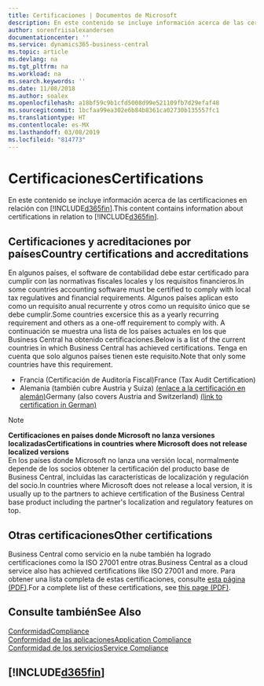 ```yaml
---
title: Certificaciones | Documentos de Microsoft
description: En este contenido se incluye información acerca de las certificaciones en relación con Business Central.
author: sorenfriisalexandersen
documentationcenter: ''
ms.service: dynamics365-business-central
ms.topic: article
ms.devlang: na
ms.tgt_pltfrm: na
ms.workload: na
ms.search.keywords: ''
ms.date: 11/08/2018
ms.author: soalex
ms.openlocfilehash: a18bf59c9b1cfd5008d99e521109fb7d29efaf48
ms.sourcegitcommit: 1bcfaa99ea302e6b84b8361ca02730b135557fc1
ms.translationtype: HT
ms.contentlocale: es-MX
ms.lasthandoff: 03/08/2019
ms.locfileid: "814773"
---
```

# <a name="certifications"></a><span data-ttu-id="026ce-103">Certificaciones</span><span class="sxs-lookup"><span data-stu-id="026ce-103">Certifications</span></span>  
<span data-ttu-id="026ce-104">En este contenido se incluye información acerca de las certificaciones en relación con [!INCLUDE[d365fin](../includes/d365fin_md.md)].</span><span class="sxs-lookup"><span data-stu-id="026ce-104">This content contains information about certifications in relation to [!INCLUDE[d365fin](../includes/d365fin_md.md)].</span></span>  

## <a name="country-certifications-and-accreditations"></a><span data-ttu-id="026ce-105">Certificaciones y acreditaciones por países</span><span class="sxs-lookup"><span data-stu-id="026ce-105">Country certifications and accreditations</span></span>
<span data-ttu-id="026ce-106">En algunos países, el software de contabilidad debe estar certificado para cumplir con las normativas fiscales locales y los requisitos financieros.</span><span class="sxs-lookup"><span data-stu-id="026ce-106">In some countries accounting software must be certified to comply with local tax regulatives and financial requirements.</span></span> <span data-ttu-id="026ce-107">Algunos países aplican esto como un requisito anual recurrente y otros como un requisito único que se debe cumplir.</span><span class="sxs-lookup"><span data-stu-id="026ce-107">Some countries excersice this as a yearly recurring requirement and others as a one-off requirement to comply with.</span></span> <span data-ttu-id="026ce-108">A continuación se muestra una lista de los países actuales en los que Business Central ha obtenido certificaciones.</span><span class="sxs-lookup"><span data-stu-id="026ce-108">Below is a list of the current countries in which Business Central has achieved certifications.</span></span> <span data-ttu-id="026ce-109">Tenga en cuenta que solo algunos países tienen este requisito.</span><span class="sxs-lookup"><span data-stu-id="026ce-109">Note that only some countries have this requirement.</span></span>  
- <span data-ttu-id="026ce-110">Francia (Certificación de Auditoría Fiscal)</span><span class="sxs-lookup"><span data-stu-id="026ce-110">France (Tax Audit Certification)</span></span>
- <span data-ttu-id="026ce-111">Alemania (también cubre Austria y Suiza) [(enlace a la certificación en alemán)](https://www.bdo.de/de-de/themen/softwarebescheinungen/bdo/microsoft-dynamics-365-business-central)</span><span class="sxs-lookup"><span data-stu-id="026ce-111">Germany (also covers Austria and Switzerland) [(link to certification in German)](https://www.bdo.de/de-de/themen/softwarebescheinungen/bdo/microsoft-dynamics-365-business-central)</span></span>

> [!NOTE]  
>  <span data-ttu-id="026ce-112">**Certificaciones en países donde Microsoft no lanza versiones localizadas**</span><span class="sxs-lookup"><span data-stu-id="026ce-112">**Certifications in countries where Microsoft does not release localized versions**</span></span>  
> <span data-ttu-id="026ce-113">En los países donde Microsoft no lanza una versión local, normalmente depende de los socios obtener la certificación del producto base de Business Central, incluidas las características de localización y regulación del socio.</span><span class="sxs-lookup"><span data-stu-id="026ce-113">In countries where Microsoft does not release a local version, it is usually up to the partners to achieve certification of the Business Central base product including the partner's localization and regulatory features on top.</span></span>

## <a name="other-certifications"></a><span data-ttu-id="026ce-114">Otras certificaciones</span><span class="sxs-lookup"><span data-stu-id="026ce-114">Other certifications</span></span>  
<span data-ttu-id="026ce-115">Business Central como servicio en la nube también ha logrado certificaciones como la ISO 27001 entre otras.</span><span class="sxs-lookup"><span data-stu-id="026ce-115">Business Central as a cloud service also has achieved certifications like ISO 27001 and more.</span></span> <span data-ttu-id="026ce-116">Para obtener una lista completa de estas certificaciones, consulte [esta página (PDF)](https://aka.ms/d365-compliance-list).</span><span class="sxs-lookup"><span data-stu-id="026ce-116">For a complete list of these certifications, see [this page (PDF)](https://aka.ms/d365-compliance-list).</span></span>

## <a name="see-also"></a><span data-ttu-id="026ce-117">Consulte también</span><span class="sxs-lookup"><span data-stu-id="026ce-117">See Also</span></span>  
[<span data-ttu-id="026ce-118">Conformidad</span><span class="sxs-lookup"><span data-stu-id="026ce-118">Compliance</span></span>](compliance-overview.md)  
[<span data-ttu-id="026ce-119">Conformidad de las aplicaciones</span><span class="sxs-lookup"><span data-stu-id="026ce-119">Application Compliance</span></span>](compliance-application-compliance.md)  
[<span data-ttu-id="026ce-120">Conformidad de los servicios</span><span class="sxs-lookup"><span data-stu-id="026ce-120">Service Compliance</span></span>](compliance-service-compliance.md)  

 ## [!INCLUDE[d365fin](../includes/free_trial_md.md)]  
 
